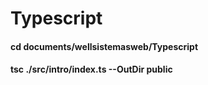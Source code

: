 # Typescript

#### cd documents/wellsistemasweb/Typescript

#### tsc ./src/intro/index.ts --OutDir public